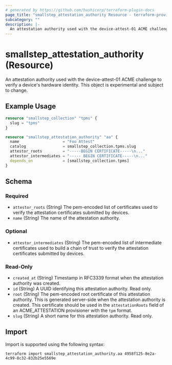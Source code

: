 ```yaml
---
# generated by https://github.com/hashicorp/terraform-plugin-docs
page_title: "smallstep_attestation_authority Resource - terraform-provider-smallstep"
subcategory: ""
description: |-
  An attestation authority used with the device-attest-01 ACME challenge to verify a device's hardware identity. This object is experimental and subject to change.
---
```


# smallstep_attestation_authority (Resource)

An attestation authority used with the device-attest-01 ACME challenge to verify a device's hardware identity. This object is experimental and subject to change.

## Example Usage

```terraform
resource "smallstep_collection" "tpms" {
  slug = "tpms"
}

resource "smallstep_attestation_authority" "aa" {
  name                   = "Foo Attest"
  catalog                = smallstep_collection.tpms.slug
  attestor_roots         = "-----BEGIN CERTIFICATE-----\n..."
  attestor_intermediates = "----- BEGIN CERTIFICATE-----\n..."
  depends_on             = [smallstep_collection.tpms]
}
```

<!-- schema generated by tfplugindocs -->
## Schema

### Required

- `attestor_roots` (String) The pem-encoded list of certificates used to verify the attestation certificates submitted by devices.
- `name` (String) The name of the attestation authority.

### Optional

- `attestor_intermediates` (String) The pem-encoded list of intermediate certificates used to build a chain of trust to verify the attestation certificates submitted by devices.

### Read-Only

- `created_at` (String) Timestamp in RFC3339 format when the attestation authority was created.
- `id` (String) A UUID identifying this attestation authority. Read only.
- `root` (String) The pem-encoded root certificate of this attestation authority. This is generated server-side when the attestation authority is created. This certificate should be used in the `attestationRoots` field of an ACME_ATTESTATION provisioner with the `tpm` format.
- `slug` (String) A short name for this attestation authority. Read only.

## Import

Import is supported using the following syntax:

```shell
terraform import smallstep_attestation_authority.aa 4958f125-8e2a-4c99-8c32-832b25e5569e
```
